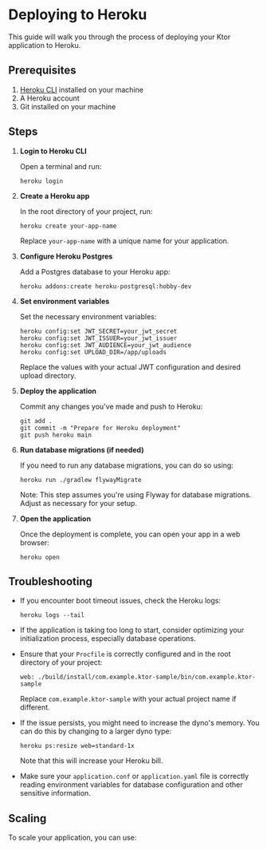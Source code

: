 # Deploying to Heroku

This guide will walk you through the process of deploying your Ktor application to Heroku.

## Prerequisites

1. [Heroku CLI](https://devcenter.heroku.com/articles/heroku-cli) installed on your machine
2. A Heroku account
3. Git installed on your machine

## Steps

1. **Login to Heroku CLI**

   Open a terminal and run:
   ```
   heroku login
   ```

2. **Create a Heroku app**

   In the root directory of your project, run:
   ```
   heroku create your-app-name
   ```
   Replace `your-app-name` with a unique name for your application.

3. **Configure Heroku Postgres**

   Add a Postgres database to your Heroku app:
   ```
   heroku addons:create heroku-postgresql:hobby-dev
   ```

4. **Set environment variables**

   Set the necessary environment variables:
   ```
   heroku config:set JWT_SECRET=your_jwt_secret
   heroku config:set JWT_ISSUER=your_jwt_issuer
   heroku config:set JWT_AUDIENCE=your_jwt_audience
   heroku config:set UPLOAD_DIR=/app/uploads
   ```
   Replace the values with your actual JWT configuration and desired upload directory.

5. **Deploy the application**

   Commit any changes you've made and push to Heroku:
   ```
   git add .
   git commit -m "Prepare for Heroku deployment"
   git push heroku main
   ```

6. **Run database migrations (if needed)**

   If you need to run any database migrations, you can do so using:
   ```
   heroku run ./gradlew flywayMigrate
   ```
   Note: This step assumes you're using Flyway for database migrations. Adjust as necessary for your
   setup.

7. **Open the application**

   Once the deployment is complete, you can open your app in a web browser:
   ```
   heroku open
   ```

## Troubleshooting

- If you encounter boot timeout issues, check the Heroku logs:
  ```
  heroku logs --tail
  ```

- If the application is taking too long to start, consider optimizing your initialization process,
  especially database operations.

- Ensure that your `Procfile` is correctly configured and in the root directory of your project:
  ```
  web: ./build/install/com.example.ktor-sample/bin/com.example.ktor-sample
  ```
  Replace `com.example.ktor-sample` with your actual project name if different.

- If the issue persists, you might need to increase the dyno's memory. You can do this by changing
  to a larger dyno type:
  ```
  heroku ps:resize web=standard-1x
  ```
  Note that this will increase your Heroku bill.

- Make sure your `application.conf` or `application.yaml` file is correctly reading environment
  variables for database configuration and other sensitive information.

## Scaling

To scale your application, you can use:
